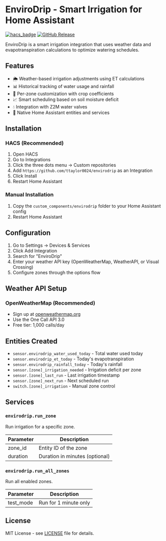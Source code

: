 # EnviroDrip - Smart Irrigation for Home Assistant

[![hacs_badge](https://img.shields.io/badge/HACS-Custom-41BDF5.svg)](https://github.com/hacs/integration)
[![GitHub Release](https://img.shields.io/github/release/ttaylor0024/envirodrip.svg)](https://github.com/ttaylor0024/envirodrip/releases)

EnviroDrip is a smart irrigation integration that uses weather data and evapotranspiration calculations to optimize watering schedules.

## Features

- 🌦️ Weather-based irrigation adjustments using ET calculations
- 📊 Historical tracking of water usage and rainfall
- 🎯 Per-zone customization with crop coefficients
- 📈 Smart scheduling based on soil moisture deficit
- 💧 Integration with Z2M water valves
- 📱 Native Home Assistant entities and services

## Installation

### HACS (Recommended)

1. Open HACS
2. Go to Integrations
3. Click the three dots menu → Custom repositories
4. Add `https://github.com/ttaylor0024/envirodrip` as an Integration
5. Click Install
6. Restart Home Assistant

### Manual Installation

1. Copy the `custom_components/envirodrip` folder to your Home Assistant config
2. Restart Home Assistant

## Configuration

1. Go to Settings → Devices & Services
2. Click Add Integration
3. Search for "EnviroDrip"
4. Enter your weather API key (OpenWeatherMap, WeatherAPI, or Visual Crossing)
5. Configure zones through the options flow

## Weather API Setup

### OpenWeatherMap (Recommended)
- Sign up at [openweathermap.org](https://openweathermap.org/api)
- Use the One Call API 3.0
- Free tier: 1,000 calls/day

## Entities Created

- `sensor.envirodrip_water_used_today` - Total water used today
- `sensor.envirodrip_et_today` - Today's evapotranspiration
- `sensor.envirodrip_rainfall_today` - Today's rainfall
- `sensor.[zone]_irrigation_needed` - Irrigation deficit per zone
- `sensor.[zone]_last_run` - Last irrigation timestamp
- `sensor.[zone]_next_run` - Next scheduled run
- `switch.[zone]_irrigation` - Manual zone control

## Services

### `envirodrip.run_zone`
Run irrigation for a specific zone.

| Parameter | Description |
|-----------|-------------|
| zone_id | Entity ID of the zone |
| duration | Duration in minutes (optional) |

### `envirodrip.run_all_zones`
Run all enabled zones.

| Parameter | Description |
|-----------|-------------|
| test_mode | Run for 1 minute only |

## License

MIT License - see [LICENSE](LICENSE) file for details.
